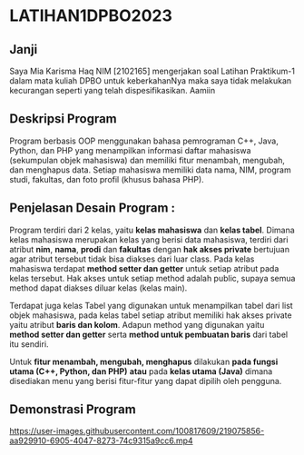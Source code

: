 # LATIHAN1DPBO2023
## Janji
Saya Mia Karisma Haq NIM [2102165] mengerjakan soal Latihan Praktikum-1 dalam mata kuliah DPBO untuk keberkahanNya maka saya tidak melakukan kecurangan seperti yang telah dispesifikasikan. Aamiin 

## Deskripsi Program
Program berbasis OOP menggunakan bahasa pemrograman C++, Java, Python, dan PHP yang menampilkan informasi daftar mahasiswa (sekumpulan objek mahasiswa) dan memiliki fitur menambah, mengubah, dan menghapus data. Setiap mahasiswa memiliki data nama, NIM, program studi, fakultas, dan foto profil (khusus bahasa PHP).

## Penjelasan Desain Program :
  Program terdiri dari 2 kelas, yaitu **kelas mahasiswa** dan **kelas tabel**. Dimana kelas mahasiswa merupakan kelas yang berisi data mahasiswa, terdiri dari atribut **nim**, **nama**, **prodi** dan **fakultas** dengan **hak akses private** bertujuan agar atribut tersebut tidak bisa diakses dari luar class. Pada kelas mahasiswa terdapat **method setter dan getter** untuk setiap atribut pada kelas tersebut. Hak akses untuk setiap method adalah public, supaya semua method dapat diakses diluar kelas (kelas main).

  Terdapat juga kelas Tabel yang digunakan untuk menampilkan tabel dari list objek mahasiswa, pada kelas tabel setiap atribut memiliki hak akses private yaitu atribut **baris dan kolom**. Adapun method yang digunakan yaitu **method setter dan getter** serta **method untuk pembuatan baris** dari tabel itu sendiri. 

Untuk **fitur menambah, mengubah, menghapus** dilakukan **pada fungsi utama (C++, Python, dan PHP)** **atau** pada **kelas utama (Java)** dimana disediakan menu yang berisi fitur-fitur yang dapat dipilih oleh pengguna.  

## Demonstrasi Program

https://user-images.githubusercontent.com/100817609/219075856-aa929910-6905-4047-8273-74c9315a9cc6.mp4

